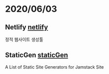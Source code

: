 # 2020/06/03

## Netlify [netlify](https://www.netlify.com/)

정적 웹사이트 생성툴

## StaticGen [staticGen](https://www.staticgen.com/)

A List of Static Site Generators for Jamstack Site
